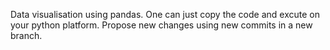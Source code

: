 Data visualisation using pandas.
 One can just copy the code and excute on your python platform.
 Propose new changes using new commits in a new branch.
